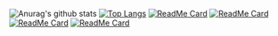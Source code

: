 ![Anurag's github stats](https://github-readme-stats.vercel.app/api?username=HugoTkBCN&show_icons=true&theme=midnight-purple)
[![Top Langs](https://github-readme-stats.vercel.app/api/top-langs/?username=HugoTkBCN&langs_count=10&layout=compact)](https://github.com/anuraghazra/github-readme-stats)
[![ReadMe Card](https://github-readme-stats.vercel.app/api/pin/?username=HugoTkBCN&repo=My_Resume)](https://github.com/HugoTkBCN/My_Resume)
[![ReadMe Card](https://github-readme-stats.vercel.app/api/pin/?username=HugoTkBCN&repo=Epicture)](https://github.com/HugoTkBCN/Epicture)
[![ReadMe Card](https://github-readme-stats.vercel.app/api/pin/?username=HugoTkBCN&repo=Bazel_Python_Docker)](https://github.com/HugoTkBCN/Bazel_Python_Docker)
[![ReadMe Card](https://github-readme-stats.vercel.app/api/pin/?username=HugoTkBCN&repo=Dashboard)](https://github.com/HugoTkBCN/Dashboard)
